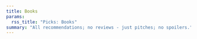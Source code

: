 ```yaml
---
title: Books
params:
  rss_title: "Picks: Books"
summary: "All recommendations; no reviews - just pitches; no spoilers."
---
```

